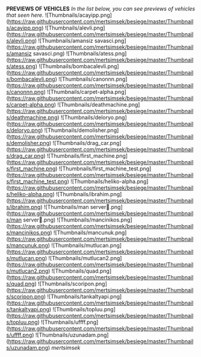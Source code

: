 **PREVIEWS OF VEHICLES**
*In the list below, you can see previews of vehicles that seen here.*
![Thumbnails/acayipp.png] (https://raw.githubusercontent.com/mertsimsek/besiege/master/Thumbnails/acayipp.png)
![Thumbnails/alevli.png] (https://raw.githubusercontent.com/mertsimsek/besiege/master/Thumbnails/alevli.png)
![Thumbnails/amansiz savasci.png] (https://raw.githubusercontent.com/mertsimsek/besiege/master/Thumbnails/amansiz savasci.png)
![Thumbnails/atess.png] (https://raw.githubusercontent.com/mertsimsek/besiege/master/Thumbnails/atess.png)
![Thumbnails/bombacalevli.png] (https://raw.githubusercontent.com/mertsimsek/besiege/master/Thumbnails/bombacalevli.png)
![Thumbnails/canonnn.png] (https://raw.githubusercontent.com/mertsimsek/besiege/master/Thumbnails/canonnn.png)
![Thumbnails/carpet-alpha.png] (https://raw.githubusercontent.com/mertsimsek/besiege/master/Thumbnails/carpet-alpha.png)
![Thumbnails/deathmachine.png] (https://raw.githubusercontent.com/mertsimsek/besiege/master/Thumbnails/deathmachine.png)
![Thumbnails/deloryo.png] (https://raw.githubusercontent.com/mertsimsek/besiege/master/Thumbnails/deloryo.png)
![Thumbnails/demolisher.png] (https://raw.githubusercontent.com/mertsimsek/besiege/master/Thumbnails/demolisher.png)
![Thumbnails/drag_car.png] (https://raw.githubusercontent.com/mertsimsek/besiege/master/Thumbnails/drag_car.png)
![Thumbnails/first_machine.png] (https://raw.githubusercontent.com/mertsimsek/besiege/master/Thumbnails/first_machine.png)
![Thumbnails/first_machine_test.png] (https://raw.githubusercontent.com/mertsimsek/besiege/master/Thumbnails/first_machine_test.png)
![Thumbnails/heliko-alpha.png] (https://raw.githubusercontent.com/mertsimsek/besiege/master/Thumbnails/heliko-alpha.png)
![Thumbnails/ibrahim.png] (https://raw.githubusercontent.com/mertsimsek/besiege/master/Thumbnails/ibrahim.png)
![Thumbnails/man server.png] (https://raw.githubusercontent.com/mertsimsek/besiege/master/Thumbnails/man server.png)
![Thumbnails/mancinikos.png] (https://raw.githubusercontent.com/mertsimsek/besiege/master/Thumbnails/mancinikos.png)
![Thumbnails/mancunuk.png] (https://raw.githubusercontent.com/mertsimsek/besiege/master/Thumbnails/mancunuk.png)
![Thumbnails/mutlucan.png] (https://raw.githubusercontent.com/mertsimsek/besiege/master/Thumbnails/mutlucan.png)
![Thumbnails/mutlucan2.png] (https://raw.githubusercontent.com/mertsimsek/besiege/master/Thumbnails/mutlucan2.png)
![Thumbnails/quad.png] (https://raw.githubusercontent.com/mertsimsek/besiege/master/Thumbnails/quad.png)
![Thumbnails/scoripon.png] (https://raw.githubusercontent.com/mertsimsek/besiege/master/Thumbnails/scoripon.png)
![Thumbnails/tankaltyapi.png] (https://raw.githubusercontent.com/mertsimsek/besiege/master/Thumbnails/tankaltyapi.png)
![Thumbnails/topluu.png] (https://raw.githubusercontent.com/mertsimsek/besiege/master/Thumbnails/topluu.png)
![Thumbnails/uffff.png] (https://raw.githubusercontent.com/mertsimsek/besiege/master/Thumbnails/uffff.png)
![Thumbnails/uzunadam.png] (https://raw.githubusercontent.com/mertsimsek/besiege/master/Thumbnails/uzunadam.png)
*mertsimsek*
